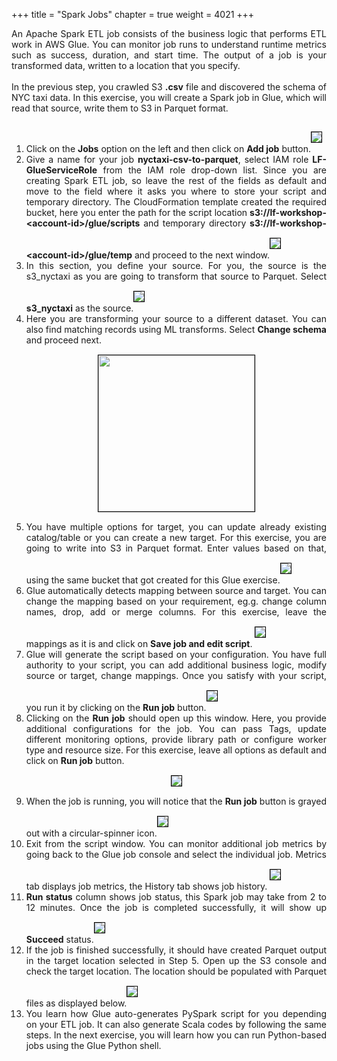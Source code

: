 +++
title = "Spark Jobs"
chapter = true
weight = 4021
+++

<div style="text-align: justify">
    An Apache Spark ETL job consists of the business logic that performs ETL work in AWS Glue. You can monitor job runs to understand runtime metrics such as success, duration, and start time. The output of a job is your transformed data, written to a location that you specify.
    <br/><br/>In the previous step, you crawled S3 <b>.csv</b> file and discovered the schema of NYC taxi data. In this exercise, you will create a Spark job in Glue, which will read that source, write them to S3 in Parquet format.
    <ol>
        <li>Click on the <b>Jobs</b> option on the left and then click on <b>Add job</b> button.<img src="/images/gluejob1.png" style="margin:15px 0px; border:1px solid black"/></li>
        <li>Give a name for your job <b>nyctaxi-csv-to-parquet</b>, select IAM role <b>LF-GlueServiceRole</b> from the IAM role drop-down list. Since you are creating Spark ETL job, so leave the rest of the fields as default and move to the field where it asks you where to store your script and temporary directory. The CloudFormation template created the required bucket, here you enter the path for the script location <b>s3://lf-workshop-&lt;account-id&gt;/glue/scripts</b> and temporary directory <b>s3://lf-workshop-&lt;account-id&gt;/glue/temp</b> and proceed to the next window.<img src="/images/gluejob2.png" style="margin:15px 0px; border:1px solid black"/></li>
        <li>In this section, you define your source. For you, the source is the s3_nyctaxi as you are going to transform that source to Parquet. Select <b>s3_nyctaxi</b> as the source.<img src="/images/gluejob3.png" style="margin:15px 0px; border:1px solid black"/></li>
        <li>Here you are transforming your source to a different dataset. You can also find matching records using ML transforms. Select <b>Change schema</b> and proceed next.<center><img src="/images/gluejob4.png" style="margin:15px 0px; border:1px solid black; height:250px;"/></center></li>
        <li>You have multiple options for target, you can update already existing catalog/table or you can create a new target. For this exercise, you are going to write into S3 in Parquet format. Enter values based on that, using the same bucket that got created for this Glue exercise.<img src="/images/gluejob5.png" style="margin:15px 0px; border:1px solid black"/></li>
        <li>Glue automatically detects mapping between source and target. You can change the mapping based on your requirement, eg.g. change column names, drop, add or merge columns. For this exercise, leave the mappings as it is and click on <b>Save job and edit script</b>. <img src="/images/gluejob6.png" style="margin:15px 0px; border:1px solid black"/></li>
        <li>Glue will generate the script based on your configuration. You have full authority to your script, you can add additional business logic, modify source or target, change mappings. Once you satisfy with your script, you run it by clicking on the <b>Run job</b> button.<img src="/images/gluejob7.png" style="margin:15px 0px; border:1px solid black"/></li>
        <li>Clicking on the <b>Run job</b> should open up this window. Here, you provide additional configurations for the job. You can pass Tags, update different monitoring options, provide library path or configure worker type and resource size. For this exercise, leave all options as default and click on <b>Run job</b> button.<center><img src="/images/gluejob8.png" style="margin:15px 0px; border:1px solid black"/></center></li>
        <li>When the job is running, you will notice that the <b>Run job</b> button is grayed out with a circular-spinner icon.<img src="/images/gluejob9.png" style="margin:15px 0px; border:1px solid black"/></li>
        <li>Exit from the script window. You can monitor additional job metrics by going back to the Glue job console and select the individual job. Metrics tab displays job metrics, the History tab shows job history. <img src="/images/gluejob10.png" style="margin:15px 0px; border:1px solid black"/></li>
        <li><b>Run status</b> column shows job status, this Spark job may take from 2 to 12 minutes. Once the job is completed successfully, it will show up <b>Succeed</b> status.<img src="/images/gluejob11.png" style="margin:15px 0px; border:1px solid black"/></li>
        <li>If the job is finished successfully, it should have created Parquet output in the target location selected in Step 5. Open up the S3 console and check the target location. The location should be populated with Parquet files as displayed below.<img src="/images/gluejob12.png" style="margin:15px 0px; border:1px solid black"/></li>
        <li>You learn how Glue auto-generates PySpark script for you depending on your ETL job. It can also generate Scala codes by following the same steps. In the next exercise, you will learn how you can run Python-based jobs using the Glue Python shell.</li>
    </ol>
</div>
